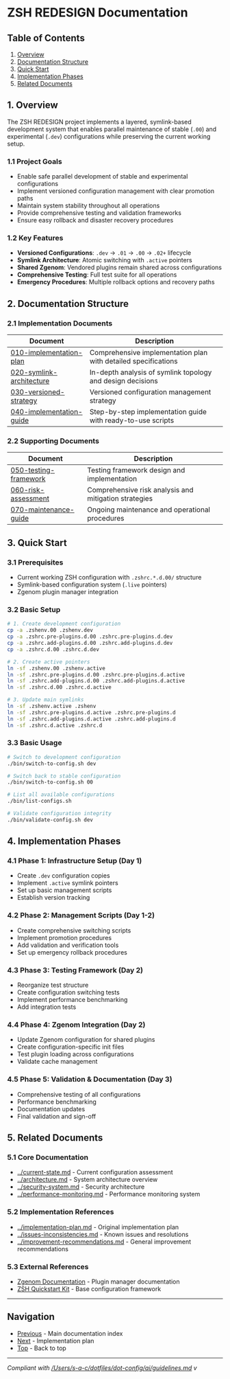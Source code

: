 # ZSH REDESIGN Documentation

## Table of Contents

1. [Overview](#1-overview)
2. [Documentation Structure](#2-documentation-structure)
3. [Quick Start](#3-quick-start)
4. [Implementation Phases](#4-implementation-phases)
5. [Related Documents](#5-related-documents)

## 1. Overview

The ZSH REDESIGN project implements a layered, symlink-based development system that enables parallel maintenance of stable (`.00`) and experimental (`.dev`) configurations while preserving the current working setup.

### 1.1 Project Goals

- Enable safe parallel development of stable and experimental configurations
- Implement versioned configuration management with clear promotion paths
- Maintain system stability throughout all operations
- Provide comprehensive testing and validation frameworks
- Ensure easy rollback and disaster recovery procedures

### 1.2 Key Features

- **Versioned Configurations**: `.dev` → `.01` → `.00` → `.02+` lifecycle
- **Symlink Architecture**: Atomic switching with `.active` pointers
- **Shared Zgenom**: Vendored plugins remain shared across configurations
- **Comprehensive Testing**: Full test suite for all operations
- **Emergency Procedures**: Multiple rollback options and recovery paths

## 2. Documentation Structure

### 2.1 Implementation Documents

| Document | Description |
|----------|-------------|
| [010-implementation-plan](010-implementation-plan.md) | Comprehensive implementation plan with detailed specifications |
| [020-symlink-architecture](020-symlink-architecture.md) | In-depth analysis of symlink topology and design decisions |
| [030-versioned-strategy](030-versioned-strategy.md) | Versioned configuration management strategy |
| [040-implementation-guide](040-implementation-guide.md) | Step-by-step implementation guide with ready-to-use scripts |

### 2.2 Supporting Documents

| Document | Description |
|----------|-------------|
| [050-testing-framework](050-testing-framework.md) | Testing framework design and implementation |
| [060-risk-assessment](060-risk-assessment.md) | Comprehensive risk analysis and mitigation strategies |
| [070-maintenance-guide](070-maintenance-guide.md) | Ongoing maintenance and operational procedures |

## 3. Quick Start

### 3.1 Prerequisites

- Current working ZSH configuration with `.zshrc.*.d.00/` structure
- Symlink-based configuration system (`.live` pointers)
- Zgenom plugin manager integration

### 3.2 Basic Setup

```bash
# 1. Create development configuration
cp -a .zshenv.00 .zshenv.dev
cp -a .zshrc.pre-plugins.d.00 .zshrc.pre-plugins.d.dev
cp -a .zshrc.add-plugins.d.00 .zshrc.add-plugins.d.dev
cp -a .zshrc.d.00 .zshrc.d.dev

# 2. Create active pointers
ln -sf .zshenv.00 .zshenv.active
ln -sf .zshrc.pre-plugins.d.00 .zshrc.pre-plugins.d.active
ln -sf .zshrc.add-plugins.d.00 .zshrc.add-plugins.d.active
ln -sf .zshrc.d.00 .zshrc.d.active

# 3. Update main symlinks
ln -sf .zshenv.active .zshenv
ln -sf .zshrc.pre-plugins.d.active .zshrc.pre-plugins.d
ln -sf .zshrc.add-plugins.d.active .zshrc.add-plugins.d
ln -sf .zshrc.d.active .zshrc.d
```

### 3.3 Basic Usage

```bash
# Switch to development configuration
./bin/switch-to-config.sh dev

# Switch back to stable configuration
./bin/switch-to-config.sh 00

# List all available configurations
./bin/list-configs.sh

# Validate configuration integrity
./bin/validate-config.sh dev
```

## 4. Implementation Phases

### 4.1 Phase 1: Infrastructure Setup (Day 1)

- Create `.dev` configuration copies
- Implement `.active` symlink pointers
- Set up basic management scripts
- Establish version tracking

### 4.2 Phase 2: Management Scripts (Day 1-2)

- Create comprehensive switching scripts
- Implement promotion procedures
- Add validation and verification tools
- Set up emergency rollback procedures

### 4.3 Phase 3: Testing Framework (Day 2)

- Reorganize test structure
- Create configuration switching tests
- Implement performance benchmarking
- Add integration tests

### 4.4 Phase 4: Zgenom Integration (Day 2)

- Update Zgenom configuration for shared plugins
- Create configuration-specific init files
- Test plugin loading across configurations
- Validate cache management

### 4.5 Phase 5: Validation & Documentation (Day 3)

- Comprehensive testing of all configurations
- Performance benchmarking
- Documentation updates
- Final validation and sign-off

## 5. Related Documents

### 5.1 Core Documentation

- [../current-state.md](../200-current-state.md) - Current configuration assessment
- [../architecture.md](../020-architecture.md) - System architecture overview
- [../security-system.md](../040-security-system.md) - Security architecture
- [../performance-monitoring.md](../050-performance-monitoring.md) - Performance monitoring system

### 5.2 Implementation References

- [../implementation-plan.md](../900-implementation-plan.md) - Original implementation plan
- [../issues-inconsistencies.md](../210-issues-inconsistencies.md) - Known issues and resolutions
- [../improvement-recommendations.md](../220-improvement-recommendations.md) - General improvement recommendations

### 5.3 External References

- [Zgenom Documentation](https://github.com/jandamm/zgenom) - Plugin manager documentation
- [ZSH Quickstart Kit](https://github.com/unixorn/zsh-quickstart-kit) - Base configuration framework

---

## Navigation

- [Previous](../README.md) - Main documentation index
- [Next](010-implementation-plan.md) - Implementation plan
- [Top](#top) - Back to top

---

*Compliant with [/Users/s-a-c/dotfiles/dot-config/ai/guidelines.md](/Users/s-a-c/dotfiles/dot-config/ai/guidelines.md) v<checksum>*
